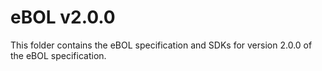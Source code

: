 # eBOL v2.0.0

This folder contains the eBOL specification and SDKs for version 2.0.0 of the eBOL specification.